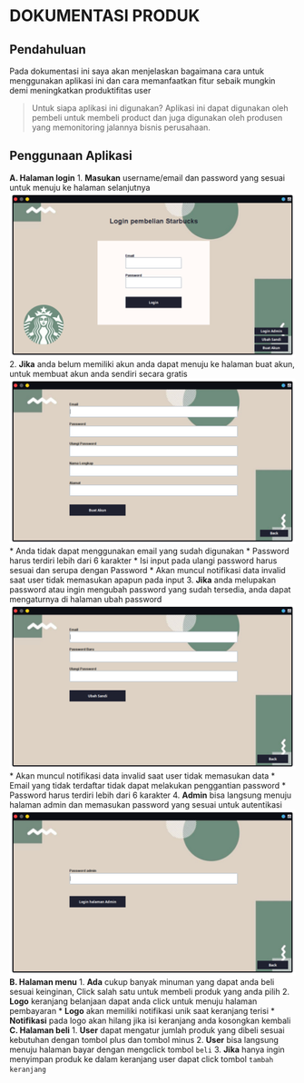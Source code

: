 # DOKUMENTASI PRODUK

## Pendahuluan

Pada dokumentasi ini saya akan menjelaskan bagaimana cara untuk menggunakan aplikasi ini dan cara memanfaatkan fitur sebaik mungkin demi meningkatkan produktifitas user

> Untuk siapa aplikasi ini digunakan?
> Aplikasi ini dapat digunakan oleh pembeli untuk membeli product dan juga digunakan oleh produsen yang memonitoring jalannya bisnis perusahaan.

## Penggunaan Aplikasi

**A. Halaman login**
    1. **Masukan** username/email dan password yang sesuai untuk menuju ke halaman selanjutnya<br/>
    ![Ini adalah Gambar](img/l1.png)
    2. **Jika** anda belum memiliki akun anda dapat menuju ke halaman buat akun, untuk membuat akun anda sendiri secara gratis<br/>
    ![Ini adalah Gambar](img/l2.png)
        * Anda tidak dapat menggunakan email yang sudah digunakan
        * Password harus terdiri lebih dari 6 karakter
        * Isi input pada ulangi password harus sesuai dan serupa dengan Password
        * Akan muncul notifikasi data invalid saat user tidak memasukan apapun pada input
    3. **Jika** anda melupakan password atau ingin mengubah password yang sudah tersedia, anda dapat mengaturnya di halaman ubah password<br/>
    ![Ini adalah Gambar](img/l3.png)
        * Akan muncul notifikasi data invalid saat user tidak memasukan data
        * Email yang tidak terdaftar tidak dapat melakukan penggantian password 
        * Password harus terdiri lebih dari 6 karakter
    4. **Admin** bisa langsung menuju halaman admin dan memasukan password yang sesuai untuk autentikasi<br/>
    ![Ini adalah Gambar](img/l4.png)
**B. Halaman menu**
    1. **Ada** cukup banyak minuman yang dapat anda beli sesuai keinginan, Click salah satu untuk membeli produk yang anda pilih
    2. **Logo** keranjang belanjaan dapat anda click untuk menuju halaman pembayaran
    * **Logo** akan memiliki notifikasi unik saat keranjang terisi
    * **Notifikasi** pada logo akan hilang jika isi keranjang anda kosongkan kembali
**C. Halaman beli**
    1. **User** dapat mengatur jumlah produk yang dibeli sesuai kebutuhan dengan tombol plus dan tombol minus
    2. **User** bisa langsung menuju halaman bayar dengan mengclick tombol `beli`
    3. **Jika** hanya ingin menyimpan produk ke dalam keranjang user dapat click tombol `tambah keranjang` 
